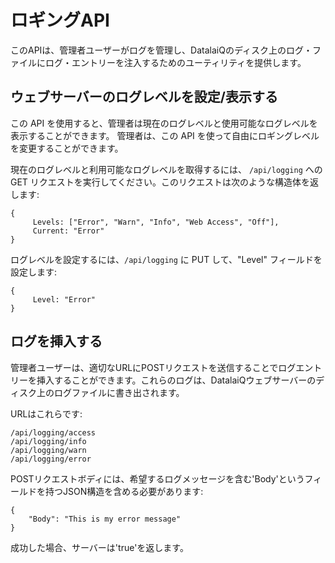 # ロギングAPI

このAPIは、管理者ユーザーがログを管理し、DatalaiQのディスク上のログ・ファイルにログ・エントリーを注入するためのユーティリティを提供します。

## ウェブサーバーのログレベルを設定/表示する

この API を使用すると、管理者は現在のログレベルと使用可能なログレベルを表示することができます。
管理者は、この API を使って自由にロギングレベルを変更することができます。

現在のログレベルと利用可能なログレベルを取得するには、 `/api/logging` への GET リクエストを実行してください。このリクエストは次のような構造体を返します:

```
{
     Levels: ["Error", "Warn", "Info", "Web Access", "Off"],
     Current: "Error"
}
```

ログレベルを設定するには、`/api/logging` に PUT して、"Level" フィールドを設定します:

```
{
     Level: "Error"
}
```

## ログを挿入する

管理者ユーザーは、適切なURLにPOSTリクエストを送信することでログエントリーを挿入することができます。これらのログは、DatalaiQウェブサーバーのディスク上のログファイルに書き出されます。

URLはこれらです:

```
/api/logging/access
/api/logging/info
/api/logging/warn
/api/logging/error
```

POSTリクエストボディには、希望するログメッセージを含む'Body'というフィールドを持つJSON構造を含める必要があります:

```
{
	"Body": "This is my error message"
}
```

成功した場合、サーバーは'true'を返します。
